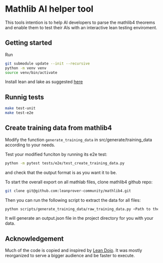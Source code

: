 # Mathlib AI helper tool

This tools intention is to help AI developers to parse the mathlib4 theorems and enable them to test their AIs with an interactive lean testing enviroment.

## Getting started

Run

```sh
git submodule update --init --recursive
python -m venv venv
source venv/bin/activate
```

Install lean and lake as suggested [here](https://lean-lang.org/lean4/doc/quickstart.html)

## Runnig tests

```sh
make test-unit
make test-e2e
```

## Create training data from mathlib4

Modify the function `generate_training_data` in src/generate/training_data according to your needs.

Test your modified funciton by running its e2e test:

```sh
python -m pytest tests/e2e/test_create_training_data.py   
```

and check that the output format is as you want it to be.

To start the overall export on all mathlab files, clone mathlib4 github repo:

```sh
git clone git@github.com:leanprover-community/mathlib4.git
```

Then you can run the following script to extract the data for all files:

```sh
python scripts/generate_training_data/raw_training_data.py <Path to the cloned mathlib4 repo, e.g. ~/coding/ai/lean/mathlib4/Mathlib >
```

It will generate an output.json file in the project directory for you with your data.

## Acknowledgement

Much of the code is copied and inspired by [Lean Dojo](https://github.com/lean-dojo/LeanDojo). It was mostly reorganized to serve a bigger audience and be faster to execute.
